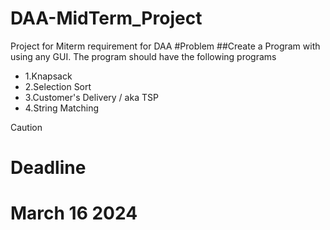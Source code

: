 # DAA-MidTerm_Project
Project for Miterm requirement for DAA
#Problem 
##Create a Program with using any GUI. The program should have the following programs
- 1.Knapsack
- 2.Selection Sort
- 3.Customer's Delivery / aka TSP
- 4.String Matching
>[!Caution]
># Deadline 
> # March 16 2024
